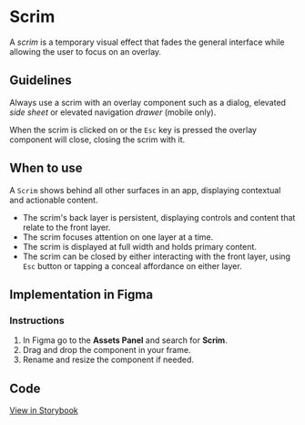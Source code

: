 # Scrim

A _scrim_ is a temporary visual effect that fades the general interface while allowing the user to focus on an overlay.

## Guidelines

Always use a scrim with an overlay component such as a dialog, elevated *side sheet* or elevated navigation *drawer* (mobile only).

When the scrim is clicked on or the `Esc` key is pressed the overlay component will close, closing the scrim with it.

## When to use

A `Scrim` shows behind all other surfaces in an app, displaying contextual and actionable content.

- The scrim's back layer is persistent, displaying controls and content that relate to the front layer.
- The scrim focuses attention on one layer at a time.
- The scrim is displayed at full width and holds primary content.
- The scrim can be closed by either interacting with the front layer, using `Esc` button or tapping a conceal affordance on either layer.

## Implementation in Figma

### Instructions

1. In Figma go to the **Assets Panel** and search for **Scrim**.
2. Drag and drop the component in your frame.
3. Rename and resize the component if needed.

## Code

[View in Storybook](https://storybook.eds.equinor.com/index.html?path=/docs/feedback-scrim--docs)